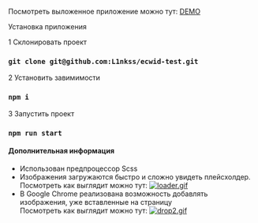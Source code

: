 Посмотреть выложенное приложение можно тут: [DEMO](https://l1nkss.github.io/ecwid-test/)

Установка приложения

1 Склонировать проект
### `git clone git@github.com:L1nkss/ecwid-test.git`

2 Установить завимимости
### `npm i`

3 Запустить проект
### `npm run start`


#### Дополнительная информация
- Использован предпроцессор Scss
- Изображения загружаются быстро и сложно увидеть плейсхолдер.  
Посмотреть как выглядит можно тут:
[![loader.gif](https://s8.gifyu.com/images/loader.gif)](https://gifyu.com/image/grB7)
- В Google Chrome реализована возможность добавлять изображения, уже вставленные на страницу  
Посмотреть как выглядит можно тут:
[![drop2.gif](https://s8.gifyu.com/images/drop2.gif)](https://gifyu.com/image/grBa)


